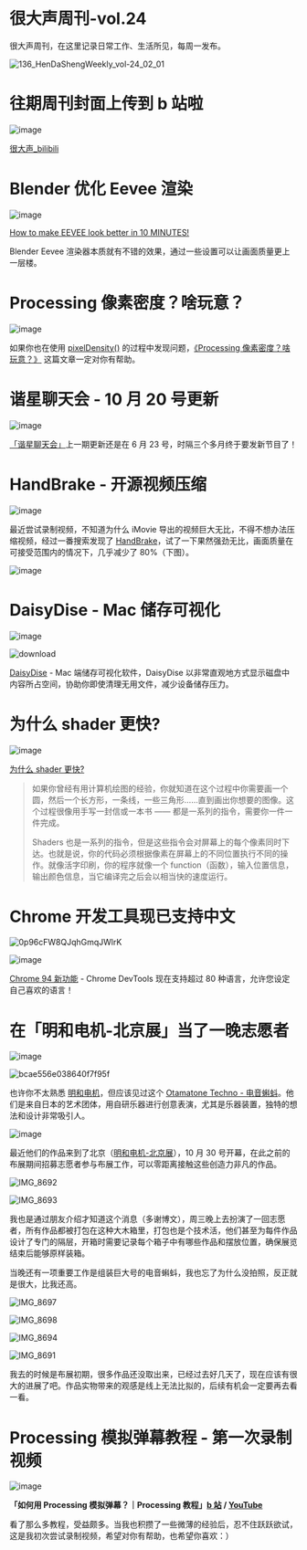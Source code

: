 # 很大声周刊-vol.24
很大声周刊，在这里记录日常工作、生活所见，每周一发布。

![136_HenDaShengWeekly_vol-24_02_01](https://user-images.githubusercontent.com/20842136/137654677-7d0902f6-6be0-4c62-be43-866d1e71cc1a.png)

# 往期周刊封面上传到 b 站啦
![image](https://user-images.githubusercontent.com/20842136/137656141-a8134fea-3eff-4743-b8b6-55b7e58d2b2a.png)

[很大声_bilibili](https://space.bilibili.com/25994604/video)

# Blender 优化 Eevee 渲染
![image](https://user-images.githubusercontent.com/20842136/137657050-e321b365-45fa-4577-ad78-f9b400889df6.png)

[How to make EEVEE look better in 10 MINUTES!](https://www.youtube.com/watch?v=rTfznZTaWTU)

Blender Eevee 渲染器本质就有不错的效果，通过一些设置可以让画面质量更上一层楼。

# Processing 像素密度？啥玩意？
![image](https://user-images.githubusercontent.com/20842136/137665744-2a1f4afc-f2de-4204-93b7-b0177b21c885.png)

如果你也在使用 [pixelDensity()](https://github.com/N1U/HenDaShengWeekly/issues/new) 的过程中发现问题，[《Processing 像素密度？啥玩意？》](https://mp.weixin.qq.com/s/tdwM-mK3kDTSyMHZzgghig) 这篇文章一定对你有帮助。

# 谐星聊天会 - 10 月 20 号更新
![image](https://user-images.githubusercontent.com/20842136/137657457-3e2d1539-1b2c-488c-982c-2a894b469e7f.png)

[「谐星聊天会」](https://weibo.com/7329644810/KCfQalMXo)上一期更新还是在 6 月 23 号，时隔三个多月终于要发新节目了！

# HandBrake - 开源视频压缩
![image](https://user-images.githubusercontent.com/20842136/137657700-3e20ef75-e579-40f9-a822-ee551968e186.png)

最近尝试录制视频，不知道为什么 iMovie 导出的视频巨大无比，不得不想办法压缩视频，经过一番搜索发现了 [HandBrake](https://handbrake.fr/)，试了一下果然强劲无比，画面质量在可接受范围内的情况下，几乎减少了 80%（下图）。

![image](https://user-images.githubusercontent.com/20842136/137658207-340cc4af-58dd-4789-9985-1bd27ac78c1e.png)

# DaisyDise - Mac 储存可视化
![image](https://user-images.githubusercontent.com/20842136/137658729-593ae995-0249-4ff2-9fc8-2fbef7f82343.png)

![download](https://user-images.githubusercontent.com/20842136/137658867-8335ab25-21a9-4492-a134-5a659622801d.jpg)

[DaisyDise](https://daisydiskapp.com/) - Mac 端储存可视化软件，DaisyDise 以非常直观地方式显示磁盘中内容所占空间，协助你即使清理无用文件，减少设备储存压力。

# 为什么 shader 更快?
![image](https://user-images.githubusercontent.com/20842136/137659937-38e96f43-7664-42f0-97fa-235ed11ba90b.png)

[为什么 shader 更快?](https://thebookofshaders.com/01/?lan=ch)

> 如果你曾经有用计算机绘图的经验，你就知道在这个过程中你需要画一个圆，然后一个长方形，一条线，一些三角形……直到画出你想要的图像。这个过程很像用手写一封信或一本书 —— 都是一系列的指令，需要你一件一件完成。
> 
> Shaders 也是一系列的指令，但是这些指令会对屏幕上的每个像素同时下达。也就是说，你的代码必须根据像素在屏幕上的不同位置执行不同的操作。就像活字印刷，你的程序就像一个 function（函数），输入位置信息，输出颜色信息，当它编译完之后会以相当快的速度运行。 

# Chrome 开发工具现已支持中文
![0p96cFW8QJqhGmqJWlrK](https://user-images.githubusercontent.com/20842136/137660289-fd652b99-aa32-4f78-bfe2-737527c36a1f.jpg)

![image](https://user-images.githubusercontent.com/20842136/137660368-e12867e5-21b5-4d4e-8bf9-99d271c872de.png)

[Chrome 94 新功能](https://developer.chrome.com/zh/blog/new-in-devtools-94/) - Chrome DevTools 现在支持超过 80 种语言，允许您设定自己喜欢的语言！

# 在「明和电机-北京展」当了一晚志愿者
![image](https://user-images.githubusercontent.com/20842136/137660782-d6939df5-78c9-4a8f-81b3-26acfc537605.png)

![bcae556e038640f7f95f](https://user-images.githubusercontent.com/20842136/137661116-1d6941eb-25f0-42c5-a156-afa9f4491bbc.jpg)

也许你不太熟悉 [明和电机](https://www.maywadenki.com/biography/bio_en/)，但应该见过这个 [Otamatone Techno - 电音蝌蚪](https://maywadenki.stores.jp/items/5900758cd3b2a0adef000549)。他们是来自日本的艺术团体，用自研乐器进行创意表演，尤其是乐器装置，独特的想法和设计非常吸引人。

![image](https://user-images.githubusercontent.com/20842136/137662824-ead1c4ff-453a-4161-8763-552b8639bf27.png)

最近他们的作品来到了北京（[明和电机-北京展](https://mp.weixin.qq.com/s/KoGdMLhdSHQ3GqjiOxFt0Q)），10 月 30 号开幕，在此之前的布展期间招募志愿者参与布展工作，可以零距离接触这些创造力非凡的作品。

![IMG_8692](https://user-images.githubusercontent.com/20842136/137663269-c71cf430-eeab-4e15-abc6-1d698ecb0dc7.jpeg)

![IMG_8693](https://user-images.githubusercontent.com/20842136/137663683-326c7337-8818-4ca9-8d81-5b8af95f743a.jpeg)

我也是通过朋友介绍才知道这个消息（多谢博文），周三晚上去扮演了一回志愿者，所有作品都被打包在这种大木箱里，打包也是个技术活，他们甚至为每件作品设计了专门的隔层，开箱时需要记录每个箱子中有哪些作品和摆放位置，确保展览结束后能够原样装箱。

当晚还有一项重要工作是组装巨大号的电音蝌蚪，我也忘了为什么没拍照，反正就是很大，比我还高。

![IMG_8697](https://user-images.githubusercontent.com/20842136/137663976-fe4e9a29-008d-4c7f-bdab-3dad2188a5f3.jpeg)

![IMG_8698](https://user-images.githubusercontent.com/20842136/137663985-7bbf04b5-c316-4e01-9e08-4c0d533318b1.jpeg)

![IMG_8694](https://user-images.githubusercontent.com/20842136/137663996-e850633b-5d17-43e4-99db-50abbbbf2003.jpeg)

![IMG_8691](https://user-images.githubusercontent.com/20842136/137664133-5c1d7666-3784-4649-be1e-b99aa4a557d3.jpeg)

我去的时候是布展初期，很多作品还没取出来，已经过去好几天了，现在应该有很大的进展了吧。作品实物带来的观感是线上无法比拟的，后续有机会一定要再去看一看。

# Processing 模拟弹幕教程 - 第一次录制视频
![image](https://user-images.githubusercontent.com/20842136/137669748-5c27e627-ac6f-49d9-8d70-f4fbaea8082c.png)

**「如何用 Processing 模拟弹幕？｜Processing 教程」[b 站](https://www.bilibili.com/video/BV13P4y1b7dT?spm_id_from=333.999.0.0)  / [YouTube](https://www.youtube.com/watch?v=t7mOZxQOEAk&t=8s)**

看了那么多教程，受益颇多。当我也积攒了一些微薄的经验后，忍不住跃跃欲试，这是我初次尝试录制视频，希望对你有帮助，也希望你喜欢：）
